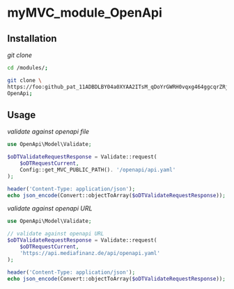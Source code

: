 
# myMVC_module_OpenApi

<!--
<img src="https://github.com/gueff/myMVC_module_OpenApi/actions/workflows/super-linter.yml/badge.svg">
-->

## Installation

_git clone_  
~~~bash
cd /modules/;

git clone \
https://foo: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@github.com/gueff/myMVC_module_OpenApi.git \
OpenApi;
~~~

## Usage

_validate against openapi file_
~~~php
use OpenApi\Model\Validate;

$oDTValidateRequestResponse = Validate::request(
    $oDTRequestCurrent,
    Config::get_MVC_PUBLIC_PATH(). '/openapi/api.yaml'
);

header('Content-Type: application/json');
echo json_encode(Convert::objectToArray($oDTValidateRequestResponse));
~~~

_validate against openapi URL_
~~~php
use OpenApi\Model\Validate;

// validate against openapi URL
$oDTValidateRequestResponse = Validate::request(
    $oDTRequestCurrent,
    'https://api.mediafinanz.de/api/openapi.yaml'
);

header('Content-Type: application/json');
echo json_encode(Convert::objectToArray($oDTValidateRequestResponse));
~~~
